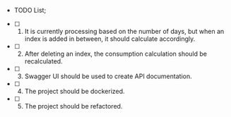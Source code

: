 * TODO List;
- [ ] 1. It is currently processing based on the number of days, but when an index is added in between, it should calculate accordingly.
- [ ] 2. After deleting an index, the consumption calculation should be recalculated.
- [ ] 3. Swagger UI should be used to create API documentation.
- [ ] 4. The project should be dockerized.
- [ ] 5. The project should be refactored.

